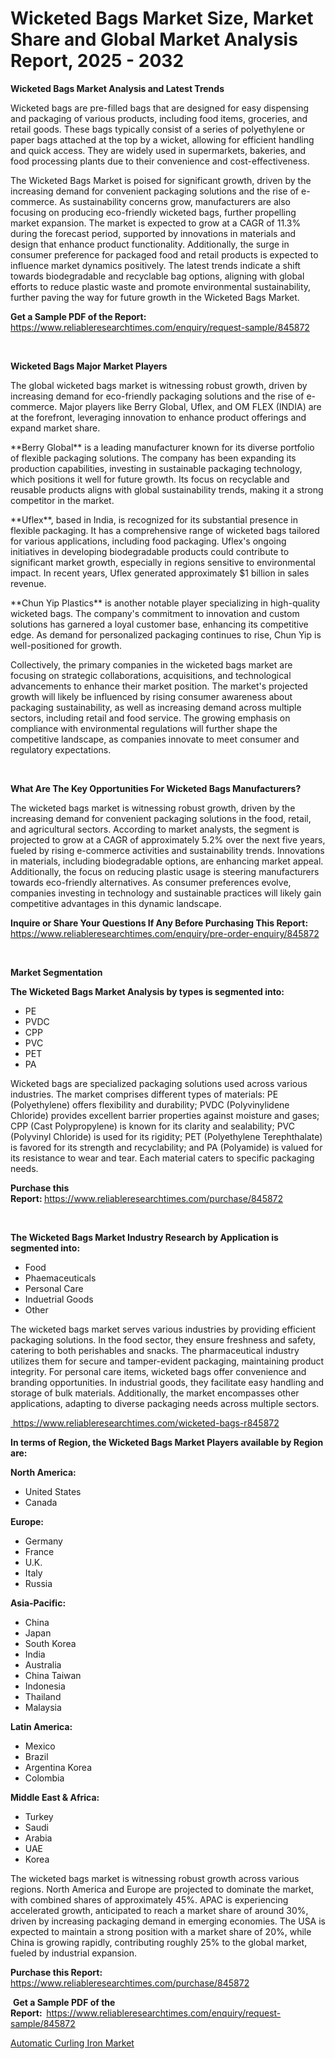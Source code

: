 <p><h1>Wicketed Bags Market Size, Market Share and Global Market Analysis Report, 2025 - 2032</h1></p><p><strong>Wicketed Bags Market Analysis and Latest Trends</strong></p>
<p><p>Wicketed bags are pre-filled bags that are designed for easy dispensing and packaging of various products, including food items, groceries, and retail goods. These bags typically consist of a series of polyethylene or paper bags attached at the top by a wicket, allowing for efficient handling and quick access. They are widely used in supermarkets, bakeries, and food processing plants due to their convenience and cost-effectiveness.</p><p>The Wicketed Bags Market is poised for significant growth, driven by the increasing demand for convenient packaging solutions and the rise of e-commerce. As sustainability concerns grow, manufacturers are also focusing on producing eco-friendly wicketed bags, further propelling market expansion. The market is expected to grow at a CAGR of 11.3% during the forecast period, supported by innovations in materials and design that enhance product functionality. Additionally, the surge in consumer preference for packaged food and retail products is expected to influence market dynamics positively. The latest trends indicate a shift towards biodegradable and recyclable bag options, aligning with global efforts to reduce plastic waste and promote environmental sustainability, further paving the way for future growth in the Wicketed Bags Market.</p></p>
<p><strong>Get a Sample PDF of the Report:&nbsp;</strong> <a href="https://www.reliableresearchtimes.com/enquiry/request-sample/845872?utm_campaign=2230&utm_medium=2&utm_source=Github&utm_content=ia&utm_term=05042025&utm_id=wicketed-bags">https://www.reliableresearchtimes.com/enquiry/request-sample/845872</a></p>
<p>&nbsp;</p>
<p><strong>Wicketed Bags Major Market Players</strong></p>
<p><p>The global wicketed bags market is witnessing robust growth, driven by increasing demand for eco-friendly packaging solutions and the rise of e-commerce. Major players like Berry Global, Uflex, and OM FLEX (INDIA) are at the forefront, leveraging innovation to enhance product offerings and expand market share.</p><p>**Berry Global** is a leading manufacturer known for its diverse portfolio of flexible packaging solutions. The company has been expanding its production capabilities, investing in sustainable packaging technology, which positions it well for future growth. Its focus on recyclable and reusable products aligns with global sustainability trends, making it a strong competitor in the market.</p><p>**Uflex**, based in India, is recognized for its substantial presence in flexible packaging. It has a comprehensive range of wicketed bags tailored for various applications, including food packaging. Uflex's ongoing initiatives in developing biodegradable products could contribute to significant market growth, especially in regions sensitive to environmental impact. In recent years, Uflex generated approximately $1 billion in sales revenue.</p><p>**Chun Yip Plastics** is another notable player specializing in high-quality wicketed bags. The company's commitment to innovation and custom solutions has garnered a loyal customer base, enhancing its competitive edge. As demand for personalized packaging continues to rise, Chun Yip is well-positioned for growth.</p><p>Collectively, the primary companies in the wicketed bags market are focusing on strategic collaborations, acquisitions, and technological advancements to enhance their market position. The market's projected growth will likely be influenced by rising consumer awareness about packaging sustainability, as well as increasing demand across multiple sectors, including retail and food service. The growing emphasis on compliance with environmental regulations will further shape the competitive landscape, as companies innovate to meet consumer and regulatory expectations.</p></p>
<p>&nbsp;</p>
<p><strong>What Are The Key Opportunities For Wicketed Bags Manufacturers?</strong></p>
<p><p>The wicketed bags market is witnessing robust growth, driven by the increasing demand for convenient packaging solutions in the food, retail, and agricultural sectors. According to market analysts, the segment is projected to grow at a CAGR of approximately 5.2% over the next five years, fueled by rising e-commerce activities and sustainability trends. Innovations in materials, including biodegradable options, are enhancing market appeal. Additionally, the focus on reducing plastic usage is steering manufacturers towards eco-friendly alternatives. As consumer preferences evolve, companies investing in technology and sustainable practices will likely gain competitive advantages in this dynamic landscape.</p></p>
<p><strong>Inquire or Share Your Questions If Any Before Purchasing This Report:</strong> <a href="https://www.reliableresearchtimes.com/enquiry/pre-order-enquiry/845872?utm_campaign=2230&utm_medium=2&utm_source=Github&utm_content=ia&utm_term=05042025&utm_id=wicketed-bags">https://www.reliableresearchtimes.com/enquiry/pre-order-enquiry/845872</a></p>
<p>&nbsp;</p>
<p><strong>Market Segmentation</strong></p>
<p><strong>The Wicketed Bags Market Analysis by types is segmented into:</strong></p>
<p><ul><li>PE</li><li>PVDC</li><li>CPP</li><li>PVC</li><li>PET</li><li>PA</li></ul></p>
<p><p>Wicketed bags are specialized packaging solutions used across various industries. The market comprises different types of materials: PE (Polyethylene) offers flexibility and durability; PVDC (Polyvinylidene Chloride) provides excellent barrier properties against moisture and gases; CPP (Cast Polypropylene) is known for its clarity and sealability; PVC (Polyvinyl Chloride) is used for its rigidity; PET (Polyethylene Terephthalate) is favored for its strength and recyclability; and PA (Polyamide) is valued for its resistance to wear and tear. Each material caters to specific packaging needs.</p></p>
<p><strong>Purchase this Report:&nbsp;</strong><a href="https://www.reliableresearchtimes.com/purchase/845872?utm_campaign=2230&utm_medium=2&utm_source=Github&utm_content=ia&utm_term=05042025&utm_id=wicketed-bags">https://www.reliableresearchtimes.com/purchase/845872</a></p>
<p>&nbsp;</p>
<p><strong>The Wicketed Bags Market Industry Research by Application is segmented into:</strong></p>
<p><ul><li>Food</li><li>Phaemaceuticals</li><li>Personal Care</li><li>Induetrial Goods</li><li>Other</li></ul></p>
<p><p>The wicketed bags market serves various industries by providing efficient packaging solutions. In the food sector, they ensure freshness and safety, catering to both perishables and snacks. The pharmaceutical industry utilizes them for secure and tamper-evident packaging, maintaining product integrity. For personal care items, wicketed bags offer convenience and branding opportunities. In industrial goods, they facilitate easy handling and storage of bulk materials. Additionally, the market encompasses other applications, adapting to diverse packaging needs across multiple sectors.</p></p>
<p><a href="https://www.reliableresearchtimes.com/wicketed-bags-r845872?utm_campaign=2230&utm_medium=2&utm_source=Github&utm_content=ia&utm_term=05042025&utm_id=wicketed-bags">&nbsp;https://www.reliableresearchtimes.com/wicketed-bags-r845872</a></p>
<p><strong>In terms of Region, the Wicketed Bags Market Players available by Region are:</strong></p>
<p>
    <p> <strong> North America: </strong>
        <ul>
            <li>United States</li>
            <li>Canada</li>
        </ul>
        </p> 
    <p> <strong> Europe: </strong>
        <ul>
            <li>Germany</li>
            <li>France</li>
            <li>U.K.</li>
            <li>Italy</li>
            <li>Russia</li>
        </ul>
        </p> 
    <p> <strong> Asia-Pacific: </strong>
        <ul>
            <li>China</li>
            <li>Japan</li>
            <li>South Korea</li>
            <li>India</li>
            <li>Australia</li>
            <li>China Taiwan</li>
            <li>Indonesia</li>
            <li>Thailand</li>
            <li>Malaysia</li>
        </ul>
        </p> 
    <p> <strong> Latin America: </strong>
        <ul>
            <li>Mexico</li>
            <li>Brazil</li>
            <li>Argentina Korea</li>
            <li>Colombia</li>
        </ul>
        </p> 
    <p> <strong> Middle East & Africa: </strong>
        <ul>
            <li>Turkey</li>
            <li>Saudi</li>
            <li>Arabia</li>
            <li>UAE</li>
            <li>Korea</li>
        </ul>
    </p>
    </p>
<p><p>The wicketed bags market is witnessing robust growth across various regions. North America and Europe are projected to dominate the market, with combined shares of approximately 45%. APAC is experiencing accelerated growth, anticipated to reach a market share of around 30%, driven by increasing packaging demand in emerging economies. The USA is expected to maintain a strong position with a market share of 20%, while China is growing rapidly, contributing roughly 25% to the global market, fueled by industrial expansion.</p></p>
<p><strong>Purchase this Report: </strong><a href="https://www.reliableresearchtimes.com/purchase/845872?utm_campaign=2230&utm_medium=2&utm_source=Github&utm_content=ia&utm_term=05042025&utm_id=wicketed-bags">https://www.reliableresearchtimes.com/purchase/845872</a></p>
<p>&nbsp;<strong>Get a Sample PDF of the Report:&nbsp;&nbsp;</strong><a href="https://www.reliableresearchtimes.com/enquiry/request-sample/845872?utm_campaign=2230&utm_medium=2&utm_source=Github&utm_content=ia&utm_term=05042025&utm_id=wicketed-bags">https://www.reliableresearchtimes.com/enquiry/request-sample/845872</a></p>
<p><strong></strong></p>
<p><p><a href="https://github.com/petbigbeepjn/Market-Research-Report-List-2/blob/main/automatic-curling-iron-market.md?utm_campaign=2230&utm_medium=2&utm_source=Github&utm_content=ia&utm_term=05042025&utm_id=wicketed-bags">Automatic Curling Iron Market</a></p></p>
